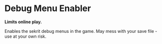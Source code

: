 # Debug Menu Enabler

**Limits online play.**

Enables the sekrit debug menus in the game. May mess with your save file - use at your own risk.
